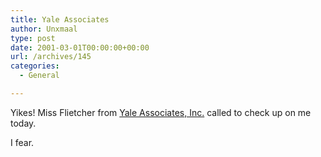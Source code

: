 ```yaml
---
title: Yale Associates
author: Unxmaal
type: post
date: 2001-03-01T00:00:00+00:00
url: /archives/145
categories:
  - General

---
```

Yikes! Miss Flietcher from <A HREF="http://www.yaleassociates.com/homem.html">Yale Associates, Inc.</A> called to check up on me today. 

I fear.